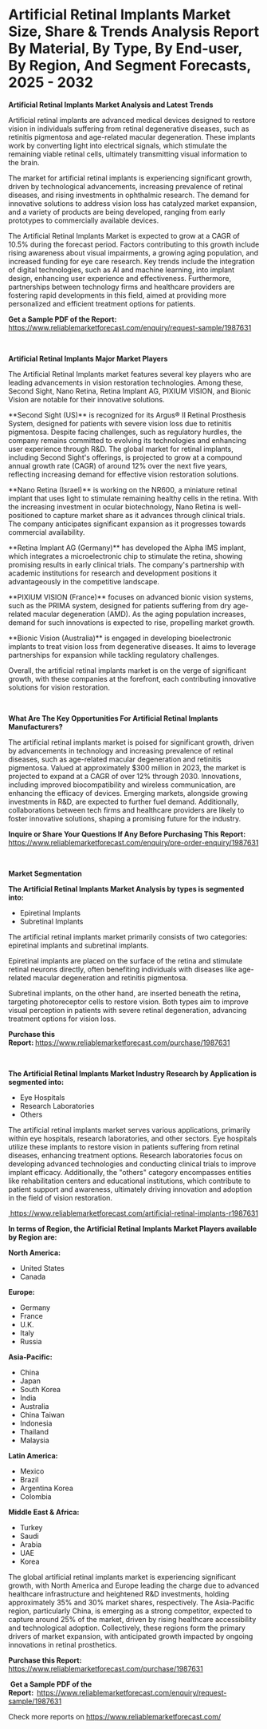 <p><h1>Artificial Retinal Implants Market Size, Share & Trends Analysis Report By Material, By Type, By End-user, By Region, And Segment Forecasts, 2025 - 2032</h1></p><p><strong>Artificial Retinal Implants Market Analysis and Latest Trends</strong></p>
<p><p>Artificial retinal implants are advanced medical devices designed to restore vision in individuals suffering from retinal degenerative diseases, such as retinitis pigmentosa and age-related macular degeneration. These implants work by converting light into electrical signals, which stimulate the remaining viable retinal cells, ultimately transmitting visual information to the brain.</p><p>The market for artificial retinal implants is experiencing significant growth, driven by technological advancements, increasing prevalence of retinal diseases, and rising investments in ophthalmic research. The demand for innovative solutions to address vision loss has catalyzed market expansion, and a variety of products are being developed, ranging from early prototypes to commercially available devices.</p><p>The Artificial Retinal Implants Market is expected to grow at a CAGR of 10.5% during the forecast period. Factors contributing to this growth include rising awareness about visual impairments, a growing aging population, and increased funding for eye care research. Key trends include the integration of digital technologies, such as AI and machine learning, into implant design, enhancing user experience and effectiveness. Furthermore, partnerships between technology firms and healthcare providers are fostering rapid developments in this field, aimed at providing more personalized and efficient treatment options for patients.</p></p>
<p><strong>Get a Sample PDF of the Report:&nbsp;</strong> <a href="https://www.reliablemarketforecast.com/enquiry/request-sample/1987631?utm_campaign=2235&utm_medium=2&utm_source=Github&utm_content=ia&utm_term=04032025&utm_id=artificial-retinal-implants">https://www.reliablemarketforecast.com/enquiry/request-sample/1987631</a></p>
<p>&nbsp;</p>
<p><strong>Artificial Retinal Implants Major Market Players</strong></p>
<p><p>The Artificial Retinal Implants market features several key players who are leading advancements in vision restoration technologies. Among these, Second Sight, Nano Retina, Retina Implant AG, PIXIUM VISION, and Bionic Vision are notable for their innovative solutions.</p><p>**Second Sight (US)** is recognized for its Argus® II Retinal Prosthesis System, designed for patients with severe vision loss due to retinitis pigmentosa. Despite facing challenges, such as regulatory hurdles, the company remains committed to evolving its technologies and enhancing user experience through R&D. The global market for retinal implants, including Second Sight's offerings, is projected to grow at a compound annual growth rate (CAGR) of around 12% over the next five years, reflecting increasing demand for effective vision restoration solutions.</p><p>**Nano Retina (Israel)** is working on the NR600, a miniature retinal implant that uses light to stimulate remaining healthy cells in the retina. With the increasing investment in ocular biotechnology, Nano Retina is well-positioned to capture market share as it advances through clinical trials. The company anticipates significant expansion as it progresses towards commercial availability.</p><p>**Retina Implant AG (Germany)** has developed the Alpha IMS implant, which integrates a microelectronic chip to stimulate the retina, showing promising results in early clinical trials. The company's partnership with academic institutions for research and development positions it advantageously in the competitive landscape.</p><p>**PIXIUM VISION (France)** focuses on advanced bionic vision systems, such as the PRIMA system, designed for patients suffering from dry age-related macular degeneration (AMD). As the aging population increases, demand for such innovations is expected to rise, propelling market growth.</p><p>**Bionic Vision (Australia)** is engaged in developing bioelectronic implants to treat vision loss from degenerative diseases. It aims to leverage partnerships for expansion while tackling regulatory challenges.</p><p>Overall, the artificial retinal implants market is on the verge of significant growth, with these companies at the forefront, each contributing innovative solutions for vision restoration.</p></p>
<p>&nbsp;</p>
<p><strong>What Are The Key Opportunities For Artificial Retinal Implants Manufacturers?</strong></p>
<p><p>The artificial retinal implants market is poised for significant growth, driven by advancements in technology and increasing prevalence of retinal diseases, such as age-related macular degeneration and retinitis pigmentosa. Valued at approximately $300 million in 2023, the market is projected to expand at a CAGR of over 12% through 2030. Innovations, including improved biocompatibility and wireless communication, are enhancing the efficacy of devices. Emerging markets, alongside growing investments in R&D, are expected to further fuel demand. Additionally, collaborations between tech firms and healthcare providers are likely to foster innovative solutions, shaping a promising future for the industry.</p></p>
<p><strong>Inquire or Share Your Questions If Any Before Purchasing This Report:</strong> <a href="https://www.reliablemarketforecast.com/enquiry/pre-order-enquiry/1987631?utm_campaign=2235&utm_medium=2&utm_source=Github&utm_content=ia&utm_term=04032025&utm_id=artificial-retinal-implants">https://www.reliablemarketforecast.com/enquiry/pre-order-enquiry/1987631</a></p>
<p>&nbsp;</p>
<p><strong>Market Segmentation</strong></p>
<p><strong>The Artificial Retinal Implants Market Analysis by types is segmented into:</strong></p>
<p><ul><li>Epiretinal Implants</li><li>Subretinal Implants</li></ul></p>
<p><p>The artificial retinal implants market primarily consists of two categories: epiretinal implants and subretinal implants. </p><p>Epiretinal implants are placed on the surface of the retina and stimulate retinal neurons directly, often benefiting individuals with diseases like age-related macular degeneration and retinitis pigmentosa. </p><p>Subretinal implants, on the other hand, are inserted beneath the retina, targeting photoreceptor cells to restore vision. Both types aim to improve visual perception in patients with severe retinal degeneration, advancing treatment options for vision loss.</p></p>
<p><strong>Purchase this Report:&nbsp;</strong><a href="https://www.reliablemarketforecast.com/purchase/1987631?utm_campaign=2235&utm_medium=2&utm_source=Github&utm_content=ia&utm_term=04032025&utm_id=artificial-retinal-implants">https://www.reliablemarketforecast.com/purchase/1987631</a></p>
<p>&nbsp;</p>
<p><strong>The Artificial Retinal Implants Market Industry Research by Application is segmented into:</strong></p>
<p><ul><li>Eye Hospitals</li><li>Research Laboratories</li><li>Others</li></ul></p>
<p><p>The artificial retinal implants market serves various applications, primarily within eye hospitals, research laboratories, and other sectors. Eye hospitals utilize these implants to restore vision in patients suffering from retinal diseases, enhancing treatment options. Research laboratories focus on developing advanced technologies and conducting clinical trials to improve implant efficacy. Additionally, the "others" category encompasses entities like rehabilitation centers and educational institutions, which contribute to patient support and awareness, ultimately driving innovation and adoption in the field of vision restoration.</p></p>
<p><a href="https://www.reliablemarketforecast.com/artificial-retinal-implants-r1987631?utm_campaign=2235&utm_medium=2&utm_source=Github&utm_content=ia&utm_term=04032025&utm_id=artificial-retinal-implants">&nbsp;https://www.reliablemarketforecast.com/artificial-retinal-implants-r1987631</a></p>
<p><strong>In terms of Region, the Artificial Retinal Implants Market Players available by Region are:</strong></p>
<p>
    <p> <strong> North America: </strong>
        <ul>
            <li>United States</li>
            <li>Canada</li>
        </ul>
        </p> 
    <p> <strong> Europe: </strong>
        <ul>
            <li>Germany</li>
            <li>France</li>
            <li>U.K.</li>
            <li>Italy</li>
            <li>Russia</li>
        </ul>
        </p> 
    <p> <strong> Asia-Pacific: </strong>
        <ul>
            <li>China</li>
            <li>Japan</li>
            <li>South Korea</li>
            <li>India</li>
            <li>Australia</li>
            <li>China Taiwan</li>
            <li>Indonesia</li>
            <li>Thailand</li>
            <li>Malaysia</li>
        </ul>
        </p> 
    <p> <strong> Latin America: </strong>
        <ul>
            <li>Mexico</li>
            <li>Brazil</li>
            <li>Argentina Korea</li>
            <li>Colombia</li>
        </ul>
        </p> 
    <p> <strong> Middle East & Africa: </strong>
        <ul>
            <li>Turkey</li>
            <li>Saudi</li>
            <li>Arabia</li>
            <li>UAE</li>
            <li>Korea</li>
        </ul>
    </p>
    </p>
<p><p>The global artificial retinal implants market is experiencing significant growth, with North America and Europe leading the charge due to advanced healthcare infrastructure and heightened R&D investments, holding approximately 35% and 30% market shares, respectively. The Asia-Pacific region, particularly China, is emerging as a strong competitor, expected to capture around 25% of the market, driven by rising healthcare accessibility and technological adoption. Collectively, these regions form the primary drivers of market expansion, with anticipated growth impacted by ongoing innovations in retinal prosthetics.</p></p>
<p><strong>Purchase this Report: </strong><a href="https://www.reliablemarketforecast.com/purchase/1987631?utm_campaign=2235&utm_medium=2&utm_source=Github&utm_content=ia&utm_term=04032025&utm_id=artificial-retinal-implants">https://www.reliablemarketforecast.com/purchase/1987631</a></p>
<p>&nbsp;<strong>Get a Sample PDF of the Report:&nbsp;&nbsp;</strong><a href="https://www.reliablemarketforecast.com/enquiry/request-sample/1987631?utm_campaign=2235&utm_medium=2&utm_source=Github&utm_content=ia&utm_term=04032025&utm_id=artificial-retinal-implants">https://www.reliablemarketforecast.com/enquiry/request-sample/1987631</a></p>
<p><strong></strong></p>
<p>Check more reports on <a href="https://www.reliablemarketforecast.com/?utm_campaign=2235&utm_medium=2&utm_source=Github&utm_content=ia&utm_term=04032025&utm_id=artificial-retinal-implants">https://www.reliablemarketforecast.com/</a></p>